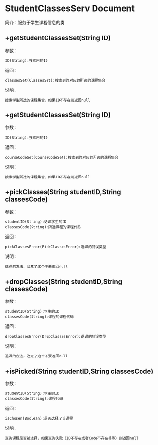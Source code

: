 # StudentClassesServ Document

简介：服务于学生课程信息的类

## +getStudentClassesSet(String ID)

参数：

    ID(String):搜索用的ID

返回：

    classesSet(ClassesSet):搜索到的对应的所选的课程集合

说明：

    搜索学生所选的课程集合，如果ID不存在则返回null

## +getStudentClassesSet(String ID)

参数：

    ID(String):搜索用的ID

返回：

    courseCodeSet(CourseCodeSet):搜索到的对应的所选的课程集合

说明：

    搜索学生所选的课程集合，如果ID不存在则返回null

## +pickClasses(String studentID,String classesCode)

参数：

    studentID(String):选课学生的ID
    classesCode(String):所选课程的课程代码

返回：

    pickClassesError(PickClassesError):选课的错误类型

说明：

    选课的方法，注意了这个不要返回null

## +dropClasses(String studentID,String classesCode)

参数：

    studentID(String):学生的ID
    classesCode(String):课程的课程代码

返回：

    dropClassesError(DropClassesError):退课的错误类型

说明：

    退课的方法，注意了这个不要返回null

## +isPicked(String studentID,String classesCode)

参数：

    studentID(String):学生的ID
    classesCode(String):课程代码

返回：

    isChosen(Boolean):是否选择了该课程

说明：

    查询课程是否被选择，如果查询失败（ID不存在或者Code不存在等等）则返回null
